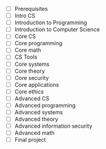 - [ ] Prerequisites
- [ ] Intro CS
- [ ] Introduction to Programming
- [ ] Introduction to Computer Science
- [ ] Core CS
- [ ] Core programming
- [ ] Core math
- [ ] CS Tools
- [ ] Core systems
- [ ] Core theory
- [ ] Core security
- [ ] Core applications
- [ ] Core ethics
- [ ] Advanced CS
- [ ] Advanced programming
- [ ] Advanced systems
- [ ] Advanced theory
- [ ] Advanced information security
- [ ] Advanced math
- [ ] Final project
